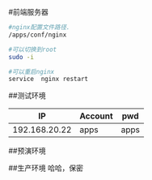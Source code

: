 #前端服务器
```sh
#nginx配置文件路径.
/apps/conf/nginx  

#可以切换到root
sudo -i 

#可以重启nginx
service  nginx restart 
```

##测试环境

IP | Account | pwd
------ | ------ | ----- |
192.168.20.22 | apps | apps

##预演环境

##生产环境
哈哈，保密







